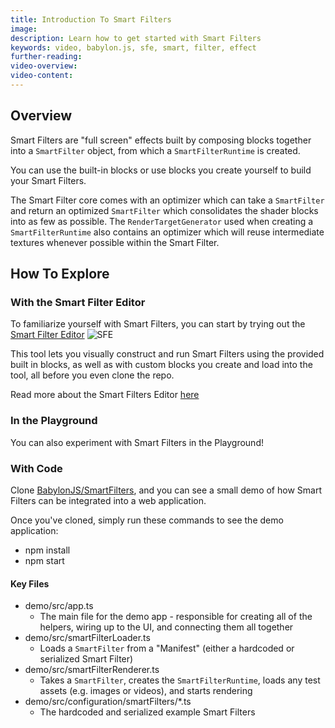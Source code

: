 ```yaml
---
title: Introduction To Smart Filters
image:
description: Learn how to get started with Smart Filters
keywords: video, babylon.js, sfe, smart, filter, effect
further-reading:
video-overview:
video-content:
---
```


## Overview

Smart Filters are "full screen" effects built by composing blocks together into a `SmartFilter` object, from which a `SmartFilterRuntime` is created.

You can use the built-in blocks or use blocks you create yourself to build your Smart Filters.

The Smart Filter core comes with an optimizer which can take a `SmartFilter` and return an optimized `SmartFilter` which consolidates the shader blocks into as few as possible. The `RenderTargetGenerator` used when creating a `SmartFilterRuntime` also contains an optimizer which will reuse intermediate textures whenever possible within the Smart Filter.

## How To Explore

### With the Smart Filter Editor

To familiarize yourself with Smart Filters, you can start by trying out the [Smart Filter Editor](https://sfe.babylonjs.com)
![SFE](/img/how_to/smart-filters/sfe-default.png)

This tool lets you visually construct and run Smart Filters using the provided built in blocks, as well as with custom blocks you create and load into the tool, all before you even clone the repo.

Read more about the Smart Filters Editor [here](../../../../toolsAndResources/sfe/)

### In the Playground

You can also experiment with Smart Filters in the Playground!

<Playground id="#MU96WB#28" title="Smart Filter Camera" description="Demonstrates how a Smart Filter can be used to apply an effect to the camera in a scene." />

### With Code

Clone [BabylonJS/SmartFilters](https://github.com/BabylonJS/SmartFilters), and you can see a small demo of how Smart Filters can be integrated into a web application.

Once you've cloned, simply run these commands to see the demo application:

- npm install
- npm start

#### Key Files

- demo/src/app.ts
  - The main file for the demo app - responsible for creating all of the helpers, wiring up to the UI, and connecting them all together
- demo/src/smartFilterLoader.ts
  - Loads a `SmartFilter` from a "Manifest" (either a hardcoded or serialized Smart Filter)
- demo/src/smartFilterRenderer.ts
  - Takes a `SmartFilter`, creates the `SmartFilterRuntime`, loads any test assets (e.g. images or videos), and starts rendering
- demo/src/configuration/smartFilters/\*.ts
  - The hardcoded and serialized example Smart Filters

